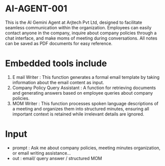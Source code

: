 # AI-AGENT-001
This is the AI Gemini Agent at Arjtech Pvt Ltd, designed to facilitate seamless  communication within the organization. Employees can easily contact anyone in the  company, inquire about company policies through a chat interface, and make moms of meeting during  conversations. All notes can be saved as PDF documents for easy reference.


# Embedded tools include 
1. E mail Writer : This function generates a formal email template by taking information about the email content as input.
2. Company Policy Query Assistant : A function for retrieving documents and generating answers based on employee queries about company policies.
3. MOM Writer : This function processes spoken language descriptions of a meeting and organizes them into structured minutes, ensuring all important context is retained while irrelevant details are ignored.

# Input
* prompt : Ask me about company policies, meeting minutes organization, or email writing assistance...
* out : email/ query answer / structured MOM

